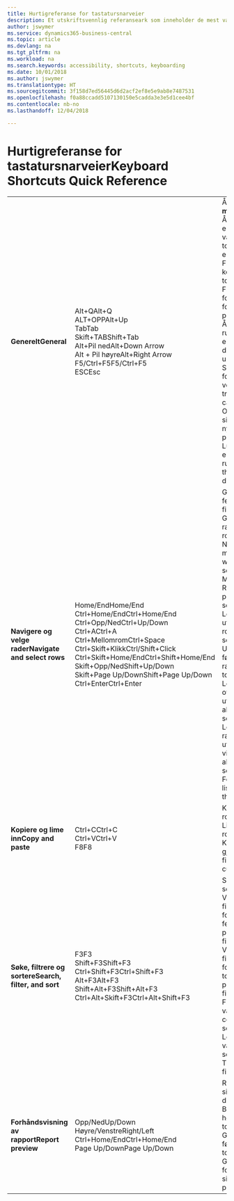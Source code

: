 ```yaml
---
title: Hurtigreferanse for tastatursnarveier
description: Et utskriftsvennlig referanseark som inneholder de mest vanlige tastatursnarveiene.
author: jswymer
ms.service: dynamics365-business-central
ms.topic: article
ms.devlang: na
ms.tgt_pltfrm: na
ms.workload: na
ms.search.keywords: accessibility, shortcuts, keyboarding
ms.date: 10/01/2018
ms.author: jswymer
ms.translationtype: HT
ms.sourcegitcommit: 3f158d7ed56445d6d2acf2ef8e5e9ab8e7487531
ms.openlocfilehash: f0a88ccadd5107130150e5cadda3e3e5d1cee4bf
ms.contentlocale: nb-no
ms.lasthandoff: 12/04/2018

---
```


# <a name="keyboard-shortcuts-quick-reference"></a><span data-ttu-id="d33d9-103">Hurtigreferanse for tastatursnarveier</span><span class="sxs-lookup"><span data-stu-id="d33d9-103">Keyboard Shortcuts Quick Reference</span></span>

||||  
|----------------|-----------|----------------|
|<span data-ttu-id="d33d9-104">**Generelt**</span><span class="sxs-lookup"><span data-stu-id="d33d9-104">**General**</span></span>|<span data-ttu-id="d33d9-105">Alt+Q</span><span class="sxs-lookup"><span data-stu-id="d33d9-105">Alt+Q</span></span><br /><span data-ttu-id="d33d9-106">ALT+OPP</span><span class="sxs-lookup"><span data-stu-id="d33d9-106">Alt+Up</span></span><br /><span data-ttu-id="d33d9-107">Tab</span><span class="sxs-lookup"><span data-stu-id="d33d9-107">Tab</span></span><br /><span data-ttu-id="d33d9-108">Skift+TAB</span><span class="sxs-lookup"><span data-stu-id="d33d9-108">Shift+Tab</span></span><br /><span data-ttu-id="d33d9-109">Alt+Pil ned</span><span class="sxs-lookup"><span data-stu-id="d33d9-109">Alt+Down Arrow</span></span><br /><span data-ttu-id="d33d9-110">Alt + Pil høyre</span><span class="sxs-lookup"><span data-stu-id="d33d9-110">Alt+Right Arrow</span></span><br /><span data-ttu-id="d33d9-111">F5/Ctrl+F5</span><span class="sxs-lookup"><span data-stu-id="d33d9-111">F5/Ctrl+F5</span></span><br /><span data-ttu-id="d33d9-112">ESC</span><span class="sxs-lookup"><span data-stu-id="d33d9-112">Esc</span></span>|<span data-ttu-id="d33d9-113">Åpne **Fortell meg**</span><span class="sxs-lookup"><span data-stu-id="d33d9-113">Open **Tell me**</span></span><br /><span data-ttu-id="d33d9-114">Åpne verktøytips eller valideringsfeil</span><span class="sxs-lookup"><span data-stu-id="d33d9-114">Open tooltip or validation error</span></span><br /><span data-ttu-id="d33d9-115">Flytte fokus til neste kontroll</span><span class="sxs-lookup"><span data-stu-id="d33d9-115">Move focus to the next control</span></span><br /><span data-ttu-id="d33d9-116">Flytte fokus til forrige kontroll</span><span class="sxs-lookup"><span data-stu-id="d33d9-116">Move focus to the previous control</span></span><br /><span data-ttu-id="d33d9-117">Åpne en rullegardinmeny eller slå opp</span><span class="sxs-lookup"><span data-stu-id="d33d9-117">Open a drop-down or look up</span></span><br /><span data-ttu-id="d33d9-118">Se transaksjonene for beregnet verdi</span><span class="sxs-lookup"><span data-stu-id="d33d9-118">See the transactions for calculated value</span></span><br /><span data-ttu-id="d33d9-119">Oppdatere / laste inn side på nytt</span><span class="sxs-lookup"><span data-stu-id="d33d9-119">Refresh/reload page</span></span><br /><span data-ttu-id="d33d9-120">Lukk gjeldende side eller rullegardinliste.</span><span class="sxs-lookup"><span data-stu-id="d33d9-120">Close the current page or drop-down.</span></span>|
|<span data-ttu-id="d33d9-121">**Navigere og velge rader**</span><span class="sxs-lookup"><span data-stu-id="d33d9-121">**Navigate and select rows**</span></span>| <span data-ttu-id="d33d9-122">Home/End</span><span class="sxs-lookup"><span data-stu-id="d33d9-122">Home/End</span></span><br /><span data-ttu-id="d33d9-123">Ctrl+Home/End</span><span class="sxs-lookup"><span data-stu-id="d33d9-123">Ctrl+Home/End</span></span> <br /><span data-ttu-id="d33d9-124">Ctrl+Opp/Ned</span><span class="sxs-lookup"><span data-stu-id="d33d9-124">Ctrl+Up/Down</span></span><br /><span data-ttu-id="d33d9-125">Ctrl+A</span><span class="sxs-lookup"><span data-stu-id="d33d9-125">Ctrl+A</span></span> <br /><span data-ttu-id="d33d9-126">Ctrl+Mellomrom</span><span class="sxs-lookup"><span data-stu-id="d33d9-126">Ctrl+Space</span></span><br /><span data-ttu-id="d33d9-127">Ctrl+Skift+Klikk</span><span class="sxs-lookup"><span data-stu-id="d33d9-127">Ctrl/Shift+Click</span></span><br /><span data-ttu-id="d33d9-128">Ctrl+Skift+Home/End</span><span class="sxs-lookup"><span data-stu-id="d33d9-128">Ctrl+Shift+Home/End</span></span><br /><span data-ttu-id="d33d9-129">Skift+Opp/Ned</span><span class="sxs-lookup"><span data-stu-id="d33d9-129">Shift+Up/Down</span></span><br /><span data-ttu-id="d33d9-130">Skift+Page Up/Down</span><span class="sxs-lookup"><span data-stu-id="d33d9-130">Shift+Page Up/Down</span></span><br /><span data-ttu-id="d33d9-131">Ctrl+Enter</span><span class="sxs-lookup"><span data-stu-id="d33d9-131">Ctrl+Enter</span></span>| <span data-ttu-id="d33d9-132">Gå til første/siste felt</span><span class="sxs-lookup"><span data-stu-id="d33d9-132">Go to first/last field</span></span><br /><span data-ttu-id="d33d9-133">Gå til første/siste rad</span><span class="sxs-lookup"><span data-stu-id="d33d9-133">Go to first/last row</span></span><br /><span data-ttu-id="d33d9-134">Navigere uten å tape merkingen</span><span class="sxs-lookup"><span data-stu-id="d33d9-134">Navigate without losing selection</span></span><br /><span data-ttu-id="d33d9-135">Merke alt</span><span class="sxs-lookup"><span data-stu-id="d33d9-135">Select all</span></span><br /><span data-ttu-id="d33d9-136">Radvalg på/av</span><span class="sxs-lookup"><span data-stu-id="d33d9-136">Toggle row selection</span></span><br /> <span data-ttu-id="d33d9-137">Legge til raden(e) i utvalget</span><span class="sxs-lookup"><span data-stu-id="d33d9-137">Add the row/rows to the selection</span></span><br /><span data-ttu-id="d33d9-138">Utvider valget til første/siste rad</span><span class="sxs-lookup"><span data-stu-id="d33d9-138">Extend selection to first/last row</span></span><br /><span data-ttu-id="d33d9-139">Legge til rad over/under utvalget</span><span class="sxs-lookup"><span data-stu-id="d33d9-139">Add row above/below to selection</span></span><br /><span data-ttu-id="d33d9-140">Legge til alle synlige rader over/under i utvalget</span><span class="sxs-lookup"><span data-stu-id="d33d9-140">Add all visible rows above/below to selection</span></span><br /><span data-ttu-id="d33d9-141">Fokuserer ut fra listen</span><span class="sxs-lookup"><span data-stu-id="d33d9-141">Focus out of the list</span></span>|
|<span data-ttu-id="d33d9-142">**Kopiere og lime inn**</span><span class="sxs-lookup"><span data-stu-id="d33d9-142">**Copy and paste**</span></span>|<span data-ttu-id="d33d9-143">Ctrl+C</span><span class="sxs-lookup"><span data-stu-id="d33d9-143">Ctrl+C</span></span><br /><span data-ttu-id="d33d9-144">Ctrl+V</span><span class="sxs-lookup"><span data-stu-id="d33d9-144">Ctrl+V</span></span><br /><span data-ttu-id="d33d9-145">F8</span><span class="sxs-lookup"><span data-stu-id="d33d9-145">F8</span></span>|<span data-ttu-id="d33d9-146">Kopiere rader</span><span class="sxs-lookup"><span data-stu-id="d33d9-146">Copy rows</span></span><br /><span data-ttu-id="d33d9-147">Lim inn rader</span><span class="sxs-lookup"><span data-stu-id="d33d9-147">Paste rows</span></span><br /><span data-ttu-id="d33d9-148">Kopiere feltet over til gjeldende rad</span><span class="sxs-lookup"><span data-stu-id="d33d9-148">Copy field above into current row</span></span>|
|<span data-ttu-id="d33d9-149">**Søke, filtrere og sortere**</span><span class="sxs-lookup"><span data-stu-id="d33d9-149">**Search, filter, and sort**</span></span>|<span data-ttu-id="d33d9-150">F3</span><span class="sxs-lookup"><span data-stu-id="d33d9-150">F3</span></span><br /><span data-ttu-id="d33d9-151">Shift+F3</span><span class="sxs-lookup"><span data-stu-id="d33d9-151">Shift+F3</span></span><br /><span data-ttu-id="d33d9-152">Ctrl+Shift+F3</span><span class="sxs-lookup"><span data-stu-id="d33d9-152">Ctrl+Shift+F3</span></span><br /><span data-ttu-id="d33d9-153">Alt+F3</span><span class="sxs-lookup"><span data-stu-id="d33d9-153">Alt+F3</span></span><br /><span data-ttu-id="d33d9-154">Shift+Alt+F3</span><span class="sxs-lookup"><span data-stu-id="d33d9-154">Shift+Alt+F3</span></span><br /><span data-ttu-id="d33d9-155">Ctrl+Alt+Skift+F3</span><span class="sxs-lookup"><span data-stu-id="d33d9-155">Ctrl+Alt+Shift+F3</span></span>|<span data-ttu-id="d33d9-156">Slå søk på/av</span><span class="sxs-lookup"><span data-stu-id="d33d9-156">Toggle search</span></span><br /><span data-ttu-id="d33d9-157">Vise/skjule filtreringsruten. fokusere på feltfiltre</span><span class="sxs-lookup"><span data-stu-id="d33d9-157">Toggle filter pane; focus on field filters</span></span><br /><span data-ttu-id="d33d9-158">Vise/skjule filtreringsruten; fokusere på totalfiltre</span><span class="sxs-lookup"><span data-stu-id="d33d9-158">Toggle filter pane; focus on totals filters</span></span><br /><span data-ttu-id="d33d9-159">Filtrere på den valgte celleverdien</span><span class="sxs-lookup"><span data-stu-id="d33d9-159">Filter on selected cell value</span></span><br /><span data-ttu-id="d33d9-160">Legg til filter for valgt felt</span><span class="sxs-lookup"><span data-stu-id="d33d9-160">Add filter on selected field</span></span><br /><span data-ttu-id="d33d9-161">Tilbakestill filtre</span><span class="sxs-lookup"><span data-stu-id="d33d9-161">Reset filters</span></span>|
|<span data-ttu-id="d33d9-162">**Forhåndsvisning av rapport**</span><span class="sxs-lookup"><span data-stu-id="d33d9-162">**Report preview**</span></span>|<span data-ttu-id="d33d9-163">Opp/Ned</span><span class="sxs-lookup"><span data-stu-id="d33d9-163">Up/Down</span></span><br /><span data-ttu-id="d33d9-164">Høyre/Venstre</span><span class="sxs-lookup"><span data-stu-id="d33d9-164">Right/Left</span></span><br /><span data-ttu-id="d33d9-165">Ctrl+Home/End</span><span class="sxs-lookup"><span data-stu-id="d33d9-165">Ctrl+Home/End</span></span><br /><span data-ttu-id="d33d9-166">Page Up/Down</span><span class="sxs-lookup"><span data-stu-id="d33d9-166">Page Up/Down</span></span>|<span data-ttu-id="d33d9-167">Rulle opp og ned på siden</span><span class="sxs-lookup"><span data-stu-id="d33d9-167">Scroll up and down the page</span></span><br /><span data-ttu-id="d33d9-168">Bla til høyre/venstre</span><span class="sxs-lookup"><span data-stu-id="d33d9-168">Scroll to the right/left</span></span> <br /><span data-ttu-id="d33d9-169">Gå til den første/siste siden</span><span class="sxs-lookup"><span data-stu-id="d33d9-169">Go to the first/last page</span></span><br /><span data-ttu-id="d33d9-170">Gå til den forrige/neste siden</span><span class="sxs-lookup"><span data-stu-id="d33d9-170">Go to the previous/next page</span></span>|

